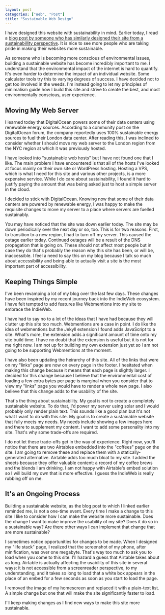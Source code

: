 ```yaml
---
layout: post
categories: ["Web", "Post"]
title: "Sustainable Web Design"
---
```


I have designed this website with sustainability in mind. Earlier today, I read a [blog post by someone who has similarly designed their site from a sustainabillity perspective](https://jamesvandyne.com/2020/08/21/designing-sustainable-digital-products.html). It is nice to see more people who are taking pride in making their websites more sustainable.

As someone who is becoming more conscious of environmental issues, building a sustainable website has become incredibly important to me. I understand that the environmental impact of the internet is hard to quantify. It's even harder to determine the impact of an individual website. Some calculator tools try this to varying degrees of success. I have decided not to get too involved in the weeds. I'm instead going to let my principles of minimalism guide how I build this site and strive to create the best, and most environmentally conscious, user experience.

## Moving My Web Server

I learned today that DigitalOcean powers some of their data centers using renewable energy sources. According to a community post on the DigitalOcean forum, the company reportedly uses 100% sustainable energy sources to fuel their London data center. After reading this, I was inclined to consider whether I should move my web server to the London region from the NYC region at which it was previously hosted.

I have looked into "sustainable web hosts" but I have not found one that I like. The main problem I have encountered is that all of the hosts I've looked at focus mainly on their own site or WordPress hosting. Hosting a VPS, which is what I need for this site and various other projects, is a more expensive service. While I do care about sustainability, I found it hard to justify paying the amount that was being asked just to host a simple server in the cloud.

I decided to stick with DigitalOcean. Knowing now that some of their data centers are powered by renewable energy, I was happy to make the requisite changes to move my server to a place where servers are fuelled sustainably.

You may have noticed that the site was down earlier today. The site may be down periodically over the next day or so, too. This is for two reasons. First, to transition to a new region, I had to turn off my server. This caused the outage earlier today. Continued outages will be a result of the DNS propagation that is going on. These should not affect most people but in case they do that's probably the reason why this site has been, or will be, inaccessible. I feel a need to say this on my blog because I talk so much about accessibility and being able to actually visit a site is the most important part of accessibility.

## Keeping Things Simple

I've been revamping a lot of my blog over the last few days. These changes have been inspired by my recent journey back into the IndieWeb ecosystem. I have felt tempted to add features like Webmentions into my site to embrace the IndieWeb.

I have had to say no to a lot of the ideas that I have had because they will clutter up this site too much. Webmentions are a case in point. I do like the idea of webmentions but the Jekyll extension I found adds JavaScript to a site. What's more, the extension adds a significant amount of time onto my site build time. I have no doubt that the extension is useful but it is not for me right now. I am not up for building my own extension just yet so I am not going to be supporting Webmentions at the moment.

I have also been updating the heirarchy of this site. All of the links that were on my "links" page are now on every page in the footer. I hesitated when making this change because it means that each page is slightly larger. I decided for this change because I believe that the environmental cost of loading a few extra bytes per page is marginal when you consider that to view my "links" page you would have to render a whole new page. I also believe that this change adds to the usability of the site.

That's the thing about sustainability. My goal is not to create a completely sustainable website. To do that, I'd power my server using solar and I would probably only render plain text. This sounds like a good plan but it's not what I want to do with this site. My goal is to create a sustainable website that fully meets my needs. My needs include showing a few images here and there to supplement my content. I want to add some personality into my site. That's why some trade-offs are required.

I do not let these trade-offs get in the way of experience. Right now, you'll notice that there are two Airtables embedded into the "coffees" page on the site. I am going to remove these and replace them with a statically-generated alternative. Airtable adds too much bloat to my site. I added the sheets because they offer valuable content: a record of my coffee brews and the blends I am drinking. I am not happy with Airtable's embed solution so I will build my own that is more effective. I guess the IndieWeb is really rubbing off on me.

## It's an Ongoing Process

Building a sustainable website, as the blog post to which I linked earlier reminded me, is not a one-time event. Every time I make a change to this site I like to consider how I can make the website more sustainable. Does the change I want to make improve the usability of my site? Does it do so in a sustainable way? Are there other ways I can implement that change that are more sustainable?

I sometimes notice opportunities for changes to be made. When I designed my "life stack" page, I realized that the screenshot of my phone, after minification, was over one megabyte. That's way too much to ask you to load when you come to this site. I'll hazard a guess that Airtable takes about as long. Airtable is actually affecting the usability of this site in several ways: it is not accessible from a screenreader perspective, to my understanding, and it takes so long to load that a white box appears in the place of an embed for a few seconds as soon as you start to load the page.

I removed the image of my homescreen and replaced it with a plain-text list. A simple change but one that will make the site significantly faster to load.

I'll keep making changes as I find new ways to make this site more sustainable.